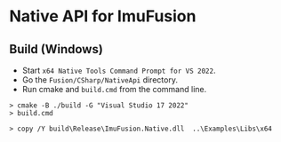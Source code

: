# Native API for ImuFusion

## Build (Windows)
- Start `x64 Native Tools Command Prompt for VS 2022`.
- Go the `Fusion/CSharp/NativeApi` directory.
- Run cmake and `build.cmd` from the command line.

```
> cmake -B ./build -G "Visual Studio 17 2022"
> build.cmd
```
```
> copy /Y build\Release\ImuFusion.Native.dll  ..\Examples\Libs\x64
```